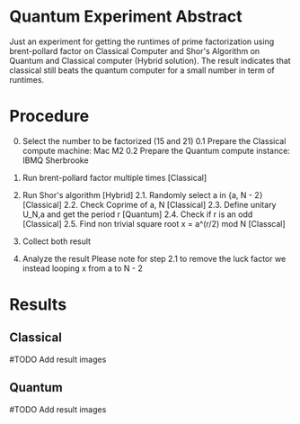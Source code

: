 # Quantum Experiment Abstract
Just an experiment for getting the runtimes of prime factorization using brent-pollard factor on Classical Computer and Shor's Algorithm on Quantum and Classical computer (Hybrid solution). The result indicates that classical still beats the quantum computer for a small number in term of runtimes. 

# Procedure
0. Select the number to be factorized (15 and 21)
   0.1 Prepare the Classical compute machine: Mac M2
   0.2 Prepare the Quantum compute instance: IBMQ Sherbrooke
2. Run brent-pollard factor multiple times [Classical]
3. Run Shor's algorithm [Hybrid]
   2.1. Randomly select a in {a, N - 2} [Classical]
   2.2. Check Coprime of a, N [Classical]
   2.3. Define unitary U_N,a and get the period r [Quantum]
   2.4. Check if r is an odd [Classical]
   2.5. Find non trivial square root x = a^(r/2) mod N [Classcal]
   
5. Collect both result
6. Analyze the result
Please note for step 2.1 to remove the luck factor we instead looping x from a to N - 2

# Results
## Classical
#TODO Add result images
## Quantum
#TODO Add result images
